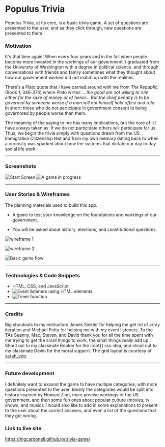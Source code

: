 # Populus Trivia
Populus Trivia, at its core, is a basic trivia game. A set of questions are presented to the user, and as they click through, new questions are presented to them.

### Motivation
It's that time again! When every four years and in the fall when people become more invested in the workings of our government. I graduated from the University of Washington with a degree in political science, and through conversations with friends and family sometimes what they thought about how our government worked did not match up with the realities.

There's a Plato quote that I have carried around with me from *The Republic*, (Book 1, 346-374) where Plato writes: *...the good are not willing to rule either for the sake of money or of honor... But the chief penalty is to be governed by someone worse if a man will not himself hold office and rule.* In short: those who do not participate in government consent to being governored by people worse than them.

The meaning of the saying to me has many implications, but the core of it I have always taken as: if we do not participate others will participate for us. Thus, we begin the trivia simply with questions drawn from the US Immigration Citizenship test and from my own memory dating back to when a curiosity was sparked about how the systems that dictate our day to day social life work.

---
### Screenshots
![Start Screen](./images/indexhtml.png)
![A game in progress](./images/game-in-progress.png)

---
### User Stories & Wireframes
The planning materials used to build this app.
* A game to test your knowledge on the foundations and workings of our government.

* You will be asked about history, elections, and constitutional questions.


![wireframe 1](./wire-frames/wire-frame-1.png)

![wireframe 2](./wire-frames/wire-frame-2.png)

![Basic game flow](./wire-frames/function-flow-chart.png)

---
### Technologies & Code Snippets
* HTML, CSS, and JavaScript
* ![Event listeners using HTML elements](./images/event-listeners.png)
* ![Timer function](./images/timer-function.png)

---
### Credits
Big shoutouts to my instructors James Sinkler for helping me get rid of array iteration and Michael Petty for helping me with my event listeners. To the TAs Seanny, Mac, Steven, and David thank you for all the time spent with me trying to get the small things to work, the small things really add up. Shout out to my classmate Booker for the :root{} css idea, and shout out to my classmate Devin for the moral support. The grid layout is courtesy of [sarah_edo](https://cssgrid-generator.netlify.app/).

---

### Future development
I definitely want to expand the game to have multiple categories, with more questions presented to the user. Ideally the categories would be split into history inspired by Howard Zinn, more precise workings of the US government, and then some fun ones about popular culture (movies, tv shows, and music). I would also like to add in some explanations to present to the user about the correct answers, and even a list of the questions that they got wrong.



### Link to live site

https://mgcarbonell.github.io/trivia-game/
